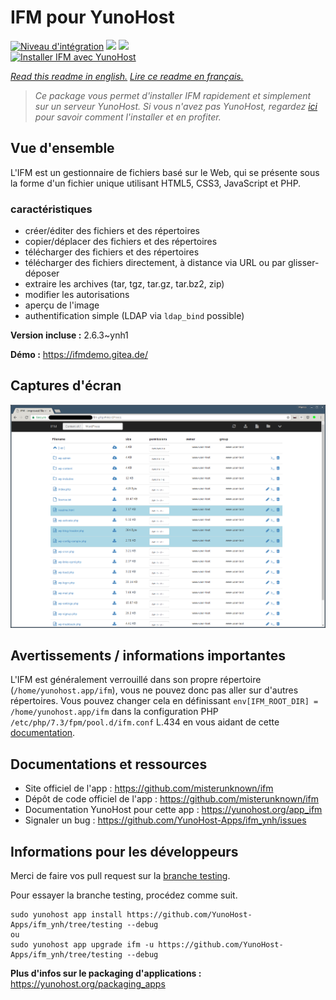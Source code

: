 # IFM pour YunoHost

[![Niveau d'intégration](https://dash.yunohost.org/integration/ifm.svg)](https://dash.yunohost.org/appci/app/ifm) ![](https://ci-apps.yunohost.org/ci/badges/ifm.status.svg) ![](https://ci-apps.yunohost.org/ci/badges/ifm.maintain.svg)  
[![Installer IFM avec YunoHost](https://install-app.yunohost.org/install-with-yunohost.svg)](https://install-app.yunohost.org/?app=ifm)

*[Read this readme in english.](./README.md)*
*[Lire ce readme en français.](./README_fr.md)*

> *Ce package vous permet d'installer IFM rapidement et simplement sur un serveur YunoHost.
Si vous n'avez pas YunoHost, regardez [ici](https://yunohost.org/#/install) pour savoir comment l'installer et en profiter.*

## Vue d'ensemble

L'IFM est un gestionnaire de fichiers basé sur le Web, qui se présente sous la forme d'un fichier unique utilisant HTML5, CSS3, JavaScript et PHP.

### caractéristiques

- créer/éditer des fichiers et des répertoires
- copier/déplacer des fichiers et des répertoires
- télécharger des fichiers et des répertoires
- télécharger des fichiers directement, à distance via URL ou par glisser-déposer
- extraire les archives (tar, tgz, tar.gz, tar.bz2, zip)
- modifier les autorisations
- aperçu de l'image
- authentification simple (LDAP via `ldap_bind` possible) 

**Version incluse :** 2.6.3~ynh1

**Démo :** https://ifmdemo.gitea.de/

## Captures d'écran

![](./doc/screenshots/ifm_screenshot.png)

## Avertissements / informations importantes

L'IFM est généralement verrouillé dans son propre répertoire (`/home/yunohost.app/ifm`), vous ne pouvez donc pas aller sur d'autres répertoires. Vous pouvez changer cela en définissant `env[IFM_ROOT_DIR] = /home/yunohost.app/ifm` dans la configuration PHP `/etc/php/7.3/fpm/pool.d/ifm.conf` L.434 en vous aidant de cette [documentation](https://github.com/misterunknown/ifm/wiki/Configuration). 

## Documentations et ressources

* Site officiel de l'app : https://github.com/misterunknown/ifm
* Dépôt de code officiel de l'app : https://github.com/misterunknown/ifm
* Documentation YunoHost pour cette app : https://yunohost.org/app_ifm
* Signaler un bug : https://github.com/YunoHost-Apps/ifm_ynh/issues

## Informations pour les développeurs

Merci de faire vos pull request sur la [branche testing](https://github.com/YunoHost-Apps/ifm_ynh/tree/testing).

Pour essayer la branche testing, procédez comme suit.
```
sudo yunohost app install https://github.com/YunoHost-Apps/ifm_ynh/tree/testing --debug
ou
sudo yunohost app upgrade ifm -u https://github.com/YunoHost-Apps/ifm_ynh/tree/testing --debug
```

**Plus d'infos sur le packaging d'applications :** https://yunohost.org/packaging_apps